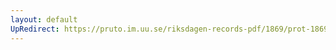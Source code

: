 ```yaml
---
layout: default
UpRedirect: https://pruto.im.uu.se/riksdagen-records-pdf/1869/prot-1869--fk--424/prot-1869--fk--424_008.pdf
---
```

